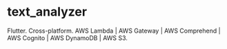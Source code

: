 # text_analyzer
 Flutter. Cross-platform. AWS Lambda | AWS Gateway | AWS Comprehend | AWS Cognito | AWS DynamoDB | AWS S3.
